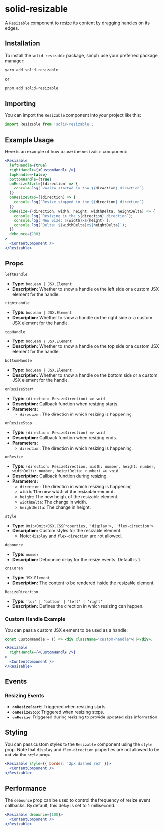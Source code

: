 # solid-resizable

A `Resizable` component to resize its content by dragging handles on its edges.

## Installation
To install the `solid-resizable` package, simply use your preferred package manager:

```bash
yarn add solid-resizable
```

or

```bash
pnpm add solid-resizable

```

## Importing

You can import the `Resizable` component into your project like this:

```jsx
import Resizable from 'solid-resizable';
```

## Example Usage

Here is an example of how to use the `Resizable` component:

```jsx
<Resizable
  leftHandle={true}
  rightHandle={<CustomHandle />}
  topHandle={false}
  bottomHandle={true}
  onResizeStart={(direction) => {
    console.log(`Resize started in the ${direction} direction`)
  }}
  onResizeStop={(direction) => {
    console.log(`Resize stopped in the ${direction} direction`)
  }}
  onResize={(direction, width, height, widthDelta, heightDelta) => {
    console.log(`Resizing in the ${direction} direction`);
    console.log(`New Size: ${width}x${height}`);
    console.log(`Delta: ${widthDelta}x${heightDelta}`);
  }}
  debounce={200}
>
  <ContentComponent />
</Resizable>
```

## Props

`leftHandle`

- **Type:** `boolean | JSX.Element`
- **Description:** Whether to show a handle on the left side or a custom JSX element for the handle.

`rightHandle`

- **Type:** `boolean | JSX.Element`
- **Description:** Whether to show a handle on the right side or a custom JSX element for the handle.

`topHandle`

- **Type:** `boolean | JSX.Element`
- **Description:** Whether to show a handle on the top side or a custom JSX element for the handle.

`bottomHandle`

- **Type:** `boolean | JSX.Element`
- **Description:** Whether to show a handle on the bottom side or a custom JSX element for the handle.

`onResizeStart`

- **Type:** `(direction: ResizeDirection) => void`
- **Description:** Callback function when resizing starts.
- **Parameters:**
  - `direction`: The direction in which resizing is happening.

`onResizeStop`

- **Type:** `(direction: ResizeDirection) => void`
- **Description:** Callback function when resizing ends.
- **Parameters:**
  - `direction`: The direction in which resizing is happening.

`onResize`

- **Type:** `(direction: ResizeDirection, width: number, height: number, widthDelta: number, heightDelta: number) => void`
- **Description:** Callback function during resizing.
- **Parameters:**
  - `direction`: The direction in which resizing is happening.
  - `width`: The new width of the resizable element.
  - `height`: The new height of the resizable element.
  - `widthDelta`: The change in width.
  - `heightDelta`: The change in height.

`style`

- **Type:** `Omit<Omit<JSX.CSSProperties, 'display'>, 'flex-direction'>`
- **Description:** Custom styles for the resizable element.
  - Note: `display` and `flex-direction` are not allowed.

`debounce`

- **Type:** `number`
- **Description:** Debounce delay for the resize events. Default is `1`.

`children`

- **Type:** `JSX.Element`
- **Description:** The content to be rendered inside the resizable element.

`ResizeDirection`
- **Type:** `'top' | 'bottom' | 'left' | 'right'`
- **Description:** Defines the direction in which resizing can happen.

### Custom Handle Example

You can pass a custom JSX element to be used as a handle:

```jsx
const CustomHandle = () => <div className="custom-handle">||</div>;

<Resizable
  rightHandle={<CustomHandle />}
>
  <ContentComponent />
</Resizable>
```

## Events

### Resizing Events

- **`onResizeStart`**: Triggered when resizing starts.
- **`onResizeStop`**: Triggered when resizing stops.
- **`onResize`**: Triggered during resizing to provide updated size information.

## Styling

You can pass custom styles to the `Resizable` component using the `style` prop. Note that `display` and `flex-direction` properties are not allowed to be set via the `style` prop.

```jsx
<Resizable style={{ border: '2px dashed red' }}>
  <ContentComponent />
</Resizable>
```

## Performance

The `debounce` prop can be used to control the frequency of resize event callbacks. By default, this delay is set to `1` millisecond.

```jsx
<Resizable debounce={100}>
  <ContentComponent />
</Resizable>
```
